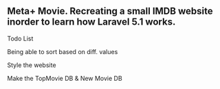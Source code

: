 ## Meta+ Movie. Recreating a small IMDB website inorder to learn how Laravel 5.1 works. 


Todo List
<!-- Make search work as a scope -->
Being able to sort based on diff. values

Style the website

Make the TopMovie DB & New Movie DB

